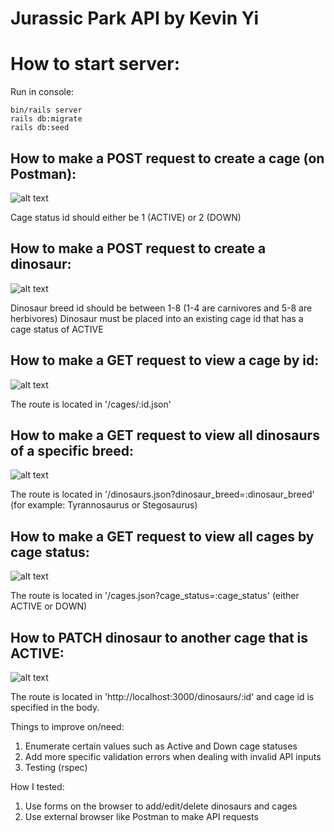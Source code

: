 # Jurassic Park API by Kevin Yi

# How to start server:
Run in console:
```
bin/rails server
rails db:migrate
rails db:seed
```

## How to make a POST request to create a cage (on Postman):
![alt text](https://i.ibb.co/JRCYdm3/Screen-Shot-2021-01-20-at-1-23-17-PM.png)


Cage status id should either be 1 (ACTIVE) or 2 (DOWN)

## How to make a POST request to create a dinosaur:
![alt text](https://i.ibb.co/LdBhkFw/Screen-Shot-2021-01-20-at-1-36-31-PM.png)


Dinosaur breed id should be between 1-8 (1-4 are carnivores and 5-8 are herbivores)
Dinosaur must be placed into an existing cage id that has a cage status of ACTIVE

## How to make a GET request to view a cage by id:
![alt text](https://i.ibb.co/gFCFWrP/Screen-Shot-2021-01-20-at-1-39-45-PM.png)


The route is located in '/cages/:id.json'

## How to make a GET request to view all dinosaurs of a specific breed:
![alt text](https://i.ibb.co/fvN4LKw/Screen-Shot-2021-01-20-at-2-25-55-PM.png)


The route is located in '/dinosaurs.json?dinosaur_breed=:dinosaur_breed' (for example: Tyrannosaurus or Stegosaurus)

## How to make a GET request to view all cages by cage status:
![alt text](https://i.ibb.co/djhmKkF/Screen-Shot-2021-01-20-at-1-46-50-PM.png)


The route is located in '/cages.json?cage_status=:cage_status' (either ACTIVE or DOWN)

## How to PATCH dinosaur to another cage that is ACTIVE:
![alt text](https://i.ibb.co/xszsHvg/Screen-Shot-2021-01-20-at-1-54-03-PM.png)


The route is located in 'http://localhost:3000/dinosaurs/:id' and cage id is specified in the body. 

Things to improve on/need:
  1. Enumerate certain values such as Active and Down cage statuses
  2. Add more specific validation errors when dealing with invalid API inputs
  3. Testing (rspec)
  
 How I tested:
  1. Use forms on the browser to add/edit/delete dinosaurs and cages
  2. Use external browser like Postman to make API requests
